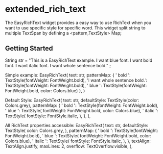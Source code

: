 # extended_rich_text

The EasyRichText widget provides a easy way to use RichText when you want to use specific style for specific word.
This widget split string to multiple TextSpan by defining a <pattern,TextStyle> Map;

## Getting Started

String str =
"This is a EasyRichText example. I want blue font. I want bold font. I want italic font. I want whole sentence bold." ;

Simple example:
EasyRichText(
text: str,
patternMap: {
' bold ': TextStyle(fontWeight: FontWeight.bold),
'I want whole sentence bold.':
TextStyle(fontWeight: FontWeight.bold),
' blue ':
TextStyle(fontWeight: FontWeight.bold, color: Colors.blue)
},
)

Default Style:
EasyRichText(
text: str,
defaultStyle: TextStyle(color: Colors.grey),
patternMap: {
' bold ': TextStyle(fontWeight: FontWeight.bold),
' blue ': TextStyle(
fontWeight: FontWeight.bold, color: Colors.blue),
' italic ': TextStyle(
fontStyle: FontStyle.italic,
),
},
),

All RichText properties accessible:
EasyRichText(
text: str,
defaultStyle: TextStyle(
color: Colors.grey,
),
patternMap: {
' bold ': TextStyle(fontWeight: FontWeight.bold),
' blue ': TextStyle(
fontWeight: FontWeight.bold, color: Colors.blue),
' italic ': TextStyle(
fontStyle: FontStyle.italic,
),
},
textAlign: TextAlign.justify,
maxLines: 2,
overflow: TextOverflow.visible,
),

